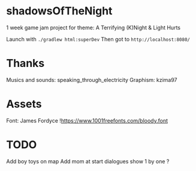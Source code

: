 # shadowsOfTheNight
1 week game jam project for theme: A Terrifying (K)Night &amp; Light Hurts


Launch with `./gradlew html:superDev`
Then got to `http://localhost:8080/`


# Thanks
Musics and sounds: speaking_through_electricity
Graphism: kzima97

# Assets
Font: James Fordyce !https://www.1001freefonts.com/bloody.font


# TODO
<!-- use normal mode color with brosse Texture "Hose 03" -->
Add boy toys on map
Add mom at start
dialogues show 1 by one ?